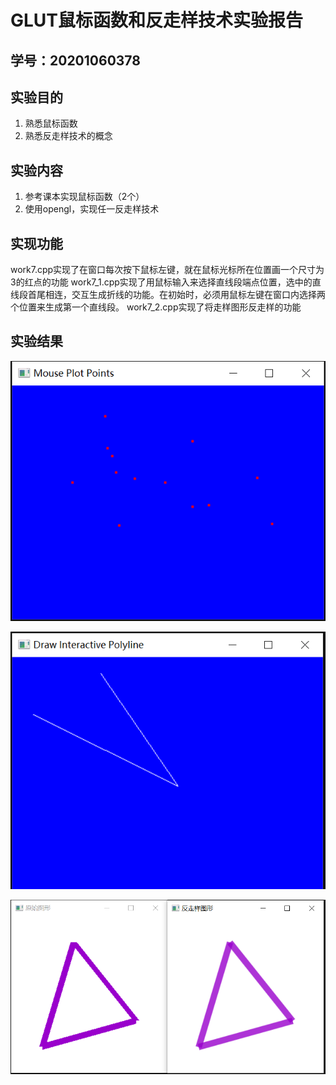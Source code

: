 # GLUT鼠标函数和反走样技术实验报告

## 学号：20201060378

## 实验目的
1. 熟悉鼠标函数
2. 熟悉反走样技术的概念

## 实验内容
1. 参考课本实现鼠标函数（2个）
2. 使用opengl，实现任一反走样技术

## 实现功能
work7.cpp实现了在窗口每次按下鼠标左键，就在鼠标光标所在位置画一个尺寸为3的红点的功能
work7_1.cpp实现了用鼠标输入来选择直线段端点位置，选中的直线段首尾相连，交互生成折线的功能。在初始时，必须用鼠标左键在窗口内选择两个位置来生成第一个直线段。
work7_2.cpp实现了将走样图形反走样的功能

## 实验结果
![点击鼠标左键生成红点的图](https://github.com/2403717503/computer_Graphics/raw/main/7.1.png)

![点击鼠标生成折线的图](https://github.com/2403717503/computer_Graphics/raw/main/7.3.PNG)

![反走样的图](https://github.com/2403717503/computer_Graphics/raw/main/7.2.png)

